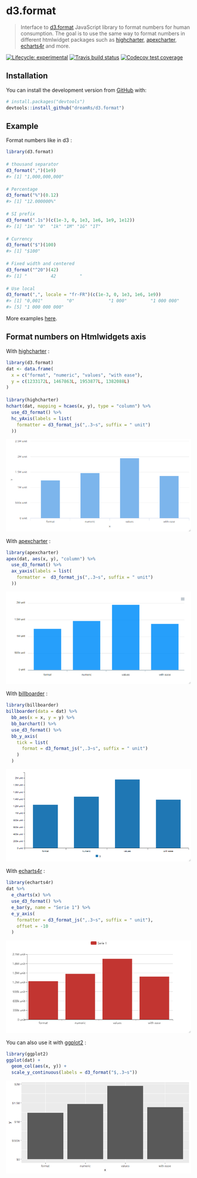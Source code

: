 
<!-- README.md is generated from README.Rmd. Please edit that file -->

# d3.format

> Interface to [d3.format](https://github.com/d3/d3-format) JavaScript
> library to format numbers for human consumption. The goal is to use
> the same way to format numbers in different htmlwidget packages such
> as [highcharter](https://github.com/jbkunst/highcharter),
> [apexcharter](https://github.com/dreamRs/apexcharter),
> [echarts4r](https://echarts4r.john-coene.com/) and more.

<!-- badges: start -->

[![Lifecycle:
experimental](https://img.shields.io/badge/lifecycle-experimental-orange.svg)](https://www.tidyverse.org/lifecycle/#experimental)
[![Travis build
status](https://travis-ci.org/dreamRs/d3.format.svg?branch=master)](https://travis-ci.org/dreamRs/d3.format)
[![Codecov test
coverage](https://codecov.io/gh/dreamRs/d3.format/branch/master/graph/badge.svg)](https://codecov.io/gh/dreamRs/d3.format?branch=master)
<!-- badges: end -->

## Installation

You can install the development version from
[GitHub](https://github.com/) with:

``` r
# install.packages("devtools")
devtools::install_github("dreamRs/d3.format")
```

## Example

Format numbers like in d3 :

``` r
library(d3.format)

# thousand separator
d3_format(",")(1e9)
#> [1] "1,000,000,000"

# Percentage
d3_format("%")(0.12)
#> [1] "12.000000%"

# SI prefix
d3_format(".1s")(c(1e-3, 0, 1e3, 1e6, 1e9, 1e12))
#> [1] "1m" "0"  "1k" "1M" "1G" "1T"

# Currency
d3_format("$")(100)
#> [1] "$100"

# Fixed width and centered
d3_format("^20")(42)
#> [1] "         42         "

# Use local
d3_format(",", locale = "fr-FR")(c(1e-3, 0, 1e3, 1e6, 1e9))
#> [1] "0,001"         "0"             "1 000"         "1 000 000"    
#> [5] "1 000 000 000"
```

More examples [here](https://observablehq.com/@d3/d3-format).

## Format numbers on Htmlwidgets axis

With [highcharter](https://github.com/jbkunst/highcharter) :

``` r
library(d3.format)
dat <- data.frame(
  x = c("format", "numeric", "values", "with ease"),
  y = c(1233172L, 1467863L, 1953877L, 1382088L)
)

library(highcharter)
hchart(dat, mapping = hcaes(x, y), type = "column") %>%
  use_d3_format() %>%
  hc_yAxis(labels = list(
    formatter = d3_format_js(",.3~s", suffix = " unit")
  ))
```

![](man/figures/highcharter.png)

With [apexcharter](https://dreamrs.github.io/apexcharter/index.html) :

``` r
library(apexcharter)
apex(dat, aes(x, y), "column") %>%
  use_d3_format() %>%
  ax_yaxis(labels = list(
    formatter =  d3_format_js(",.3~s", suffix = " unit")
  ))
```

![](man/figures/apexcharter.png)

With [billboarder](https://dreamrs.github.io/billboarder/index.html) :

``` r
library(billboarder)
billboarder(data = dat) %>%
  bb_aes(x = x, y = y) %>%
  bb_barchart() %>%
  use_d3_format() %>%
  bb_y_axis(
    tick = list(
      format = d3_format_js(",.3~s", suffix = " unit")
    )
  )
```

![](man/figures/billboarder.png)

With [echarts4r](https://echarts4r.john-coene.com/) :

``` r
library(echarts4r)
dat %>%
  e_charts(x) %>%
  use_d3_format() %>%
  e_bar(y, name = "Serie 1") %>%
  e_y_axis(
    formatter = d3_format_js(",.3~s", suffix = " unit"),
    offset = -10
  )
```

![](man/figures/echarts4r.png)

You can also use it with [ggplot2](https://ggplot2.tidyverse.org/) :

``` r
library(ggplot2)
ggplot(dat) + 
  geom_col(aes(x, y)) + 
  scale_y_continuous(labels = d3_format("$,.3~s"))
```

![](man/figures/ggplot2.png)
